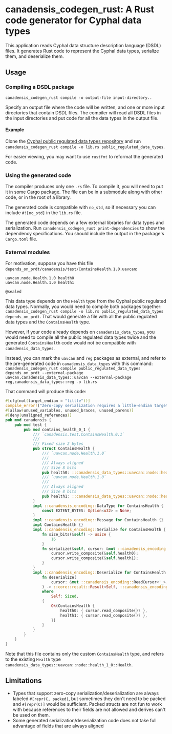 # canadensis_codegen_rust: A Rust code generator for Cyphal data types

This application reads Cyphal data structure description language (DSDL) files.
It generates Rust code to represent the Cyphal data types, serialize them,
and deserialize them.

## Usage

### Compiling a DSDL package 

`canadensis_codegen_rust compile -o output-file input-directory..`

Specify an output file where the code will be written, and one or more input
directories that contain DSDL files. The compiler will read all DSDL files
in the input directories and put code for all the data types in the output
file.

#### Example

Clone the [Cyphal public regulated data types repository](https://github.com/OpenCyphal/public_regulated_data_types)
and run `canadensis_codegen_rust compile -o lib.rs public_regulated_data_types`.

For easier viewing, you may want to use `rustfmt` to reformat the generated code.

### Using the generated code

The compiler produces only one `.rs` file. To compile it, you will need to put it in
some Cargo package. The file can be in a submodule along with other code, or in the root
of a library.

The generated code is compatible with `no_std`, so if necessary you can include `#![no_std]`
in the `lib.rs` file.

The generated code depends on a few external libraries for data types and serialization.
Run `canadensis_codegen_rust print-dependencies` to show the dependency specifications.
You should include the output in the package's `Cargo.toml` file.

### External modules

For motivation, suppose you have this file `depends_on_prdt/canadensis/test/ContainsHealth.1.0.uavcan`:
```
uavcan.node.Health.1.0 health0
uavcan.node.Health.1.0 health1

@sealed
```

This data type depends on the `Health` type from the Cyphal public regulated
data types. Normally, you would need to compile both packages together:
`canadensis_codegen_rust compile -o lib.rs public_regulated_data_types depends_on_prdt`.
That would generate a file with all the public regulated data types and the
`ContainsHealth` type. 

However, if your code already depends on `canadensis_data_types`, you would
need to compile all the public regulated data types twice and the generated
`ContainsHealth` code would not be compatible with `canadensis_data_types`.

Instead, you can mark the `uavcan` and `reg` packages as external, and refer to
the pre-generated code in `canadensis_data_types` with this command:
`canadensis_codegen_rust compile public_regulated_data_types depends_on_prdt --external-package uavcan,canadensis_data_types::uavcan --external-package reg,canadensis_data_types::reg -o lib.rs`

That command will produce this code:

```rust
#[cfg(not(target_endian = "little"))]
compile_error!("Zero-copy serialization requires a little-endian target");
#[allow(unused_variables, unused_braces, unused_parens)]
#[deny(unaligned_references)]
pub mod canadensis {
    pub mod test {
        pub mod contains_health_0_1 {
            /// `canadensis.test.ContainsHealth.0.1`
            ///
            /// Fixed size 2 bytes
            pub struct ContainsHealth {
                /// `uavcan.node.Health.1.0`
                ///
                /// Always aligned
                /// Size 8 bits
                pub health0: ::canadensis_data_types::uavcan::node::health_1_0::Health,
                /// `uavcan.node.Health.1.0`
                ///
                /// Always aligned
                /// Size 8 bits
                pub health1: ::canadensis_data_types::uavcan::node::health_1_0::Health,
            }
            impl ::canadensis_encoding::DataType for ContainsHealth {
                const EXTENT_BYTES: Option<u32> = None;
            }
            impl ::canadensis_encoding::Message for ContainsHealth {}
            impl ContainsHealth {}
            impl ::canadensis_encoding::Serialize for ContainsHealth {
                fn size_bits(&self) -> usize {
                    16
                }
                fn serialize(&self, cursor: &mut ::canadensis_encoding::WriteCursor<'_>) {
                    cursor.write_composite(&self.health0);
                    cursor.write_composite(&self.health1);
                }
            }
            impl ::canadensis_encoding::Deserialize for ContainsHealth {
                fn deserialize(
                    cursor: &mut ::canadensis_encoding::ReadCursor<'_>,
                ) -> ::core::result::Result<Self, ::canadensis_encoding::DeserializeError>
                where
                    Self: Sized,
                {
                    Ok(ContainsHealth {
                        health0: { cursor.read_composite()? },
                        health1: { cursor.read_composite()? },
                    })
                }
            }
        }
    }
}
```

Note that this file contains only the custom `ContainsHealth` type, and refers to
the existing `Health` type `canadensis_data_types::uavcan::node::health_1_0::Health`.

## Limitations

* Types that support zero-copy serialization/deserialization are always labeled
  `#[repr(C, packed)`, but sometimes they don't need to be packed and `#[repr(C)]`
  would be sufficient. Packed structs are not fun to work with because
  references to their fields are not allowed and derives can't be used on them.
* Some generated serialization/deserialization code does not take full
  advantage of fields that are always aligned
